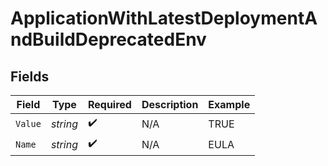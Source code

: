 # ApplicationWithLatestDeploymentAndBuildDeprecatedEnv


## Fields

| Field              | Type               | Required           | Description        | Example            |
| ------------------ | ------------------ | ------------------ | ------------------ | ------------------ |
| `Value`            | *string*           | :heavy_check_mark: | N/A                | TRUE               |
| `Name`             | *string*           | :heavy_check_mark: | N/A                | EULA               |